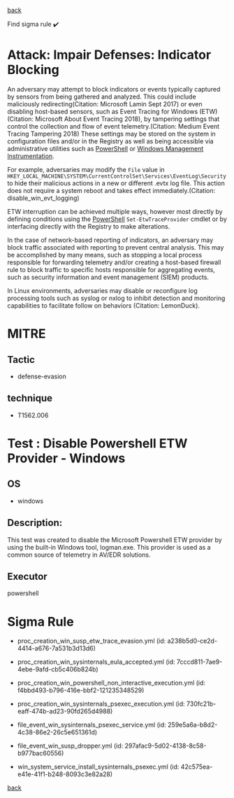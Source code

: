 
[back](../index.md)

Find sigma rule :heavy_check_mark: 

# Attack: Impair Defenses: Indicator Blocking 

An adversary may attempt to block indicators or events typically captured by sensors from being gathered and analyzed. This could include maliciously redirecting(Citation: Microsoft Lamin Sept 2017) or even disabling host-based sensors, such as Event Tracing for Windows (ETW)(Citation: Microsoft About Event Tracing 2018), by tampering settings that control the collection and flow of event telemetry.(Citation: Medium Event Tracing Tampering 2018) These settings may be stored on the system in configuration files and/or in the Registry as well as being accessible via administrative utilities such as [PowerShell](https://attack.mitre.org/techniques/T1059/001) or [Windows Management Instrumentation](https://attack.mitre.org/techniques/T1047).

For example, adversaries may modify the `File` value in <code>HKEY_LOCAL_MACHINE\SYSTEM\CurrentControlSet\Services\EventLog\Security</code> to hide their malicious actions in a new or different .evtx log file. This action does not require a system reboot and takes effect immediately.(Citation: disable_win_evt_logging) 

ETW interruption can be achieved multiple ways, however most directly by defining conditions using the [PowerShell](https://attack.mitre.org/techniques/T1059/001) <code>Set-EtwTraceProvider</code> cmdlet or by interfacing directly with the Registry to make alterations.

In the case of network-based reporting of indicators, an adversary may block traffic associated with reporting to prevent central analysis. This may be accomplished by many means, such as stopping a local process responsible for forwarding telemetry and/or creating a host-based firewall rule to block traffic to specific hosts responsible for aggregating events, such as security information and event management (SIEM) products.

In Linux environments, adversaries may disable or reconfigure log processing tools such as syslog or nxlog to inhibit detection and monitoring capabilities to facilitate follow on behaviors (Citation: LemonDuck).

# MITRE
## Tactic
  - defense-evasion


## technique
  - T1562.006


# Test : Disable Powershell ETW Provider - Windows
## OS
  - windows


## Description:
This test was created to disable the Microsoft Powershell ETW provider by using the built-in Windows tool, logman.exe. This provider is used as a common source of telemetry in AV/EDR solutions.

## Executor
powershell

# Sigma Rule
 - proc_creation_win_susp_etw_trace_evasion.yml (id: a238b5d0-ce2d-4414-a676-7a531b3d13d6)

 - proc_creation_win_sysinternals_eula_accepted.yml (id: 7cccd811-7ae9-4ebe-9afd-cb5c406b824b)

 - proc_creation_win_powershell_non_interactive_execution.yml (id: f4bbd493-b796-416e-bbf2-121235348529)

 - proc_creation_win_sysinternals_psexec_execution.yml (id: 730fc21b-eaff-474b-ad23-90fd265d4988)

 - file_event_win_sysinternals_psexec_service.yml (id: 259e5a6a-b8d2-4c38-86e2-26c5e651361d)

 - file_event_win_susp_dropper.yml (id: 297afac9-5d02-4138-8c58-b977bac60556)

 - win_system_service_install_sysinternals_psexec.yml (id: 42c575ea-e41e-41f1-b248-8093c3e82a28)



[back](../index.md)
